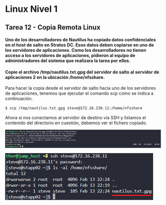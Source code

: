 # Linux Nivel 1

## Tarea 12 - Copia Remota Linux

#### Uno de los desarrolladores de Nautilus ha copiado datos confidenciales en el host de salto en Stratos DC. Esos datos deben copiarse en uno de los servidores de aplicaciones. Como los desarrolladores no tienen acceso a los servidores de aplicaciones, pidieron al equipo de administradores del sistema que realizara la tarea por ellos.

#### Copie el archivo /tmp/nautilus.txt.gpg del servidor de salto al servidor de aplicaciones 2 en la ubicación /home/nfsshare.

Para hacer la copia desde el servidor de salto hacia uno de los servidores de aplicaciones, tenemos que ejecutar el comando scp como se indica a continuación.

```bash
$ scp /tmp/nautilus.txt.gpg steve@172.16.238.11:/home/nfsshare
```

Ahora si nos conectamos al servidor de destino vía SSH y listamos el contenido del directorio en cuestión, debemos ver el fichero copiado.

![comando scp](/img/LINUX/LinuxL01/Task12_01_scp.png)

![comando ssh](/img/LINUX/LinuxL01/Task12_02_ssh.png)
